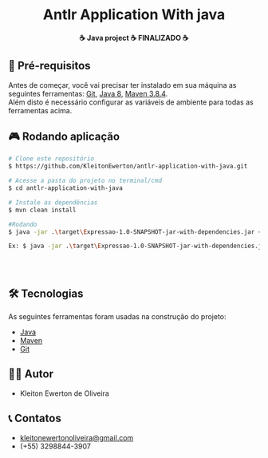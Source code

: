 


<h1 align="center">Antlr Application With java</h1>

<h4 align="center"> 
	☕  Java project  ☕ FINALIZADO  ☕
</h4>


## 📌 Pré-requisitos

Antes de começar, você vai precisar ter instalado em sua máquina as seguintes ferramentas:
[Git](https://git-scm.com), [Java 8](https://www.java.com/pt-BR/download/java8_update.jsp), [Maven 3.8.4](https://maven.apache.org/download.cgi?Preferred=ftp://ftp.osuosl.org/pub/apache/).  
Além disto é necessário configurar as variáveis de ambiente para todas as ferramentas acima.


## 🎮 Rodando aplicação

```bash
# Clone este repositório
$ https://github.com/KleitonEwerton/antlr-application-with-java.git

# Acesse a pasta do projeto no terminal/cmd
$ cd antlr-application-with-java

# Instale as dependências
$ mvn clean install

#Rodando
$ java -jar .\target\Expressao-1.0-SNAPSHOT-jar-with-dependencies.jar <url> [-tree (option, for view tree)]

Ex: $ java -jar .\target\Expressao-1.0-SNAPSHOT-jar-with-dependencies.jar https://github.com/KleitonEwerton/my-filmes.git


 

```
## 🛠 Tecnologias

As seguintes ferramentas foram usadas na construção do projeto:

- [Java](https://www.java.com/pt-BR/download/java8_update.jsp)
- [Maven](https://maven.apache.org/download.cgi?Preferred=ftp://ftp.osuosl.org/pub/apache/)
- [Git](https://git-scm.com/)

## 👨‍💻 Autor
- Kleiton Ewerton de Oliveira

## 📞 Contatos
- kleitonewertonoliveira@gmail.com
- (+55) 3298844-3907
